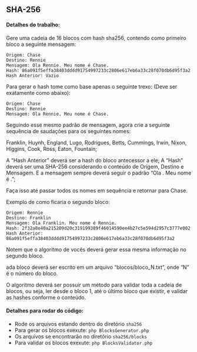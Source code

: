 ## SHA-256

#### Detalhes do trabalho:

Gere uma cadeia de 16 blocos com hash sha256, contendo como primeiro bloco a seguinte mensagem:

```
Origem: Chase
Destino: Rennie
Mensagem: Ola Rennie. Meu nome é Chase.
Hash: 86a091f5effa38403dddd91754997233c2806e617eb6a33c28f070db6d95f3a2
Hash Anterior: Vazio
```
 
Para gerar o hash tome como base apenas o seguinte trexo: (Deve ser exatamente como abaixo):

```
Origem: Chase
Destino: Rennie
Mensagem: Ola Rennie. Meu nome é Chase.

```

Seguindo esse mesmo padrão de mensagem, agora crie a seguinte sequência de saudações para os seguintes nomes:

Franklin, Huynh, England, Lugo, Rodrigues, Betts, Cummings, Irwin, Nixon, Higgins, Cook, Ross, Eaton, Fountain;

A “Hash Anterior” deverá ser a hash do bloco antecessor a ele; A “Hash” deverá ser uma SHA-256 considerando o
conteúdo de Origem, Destino e Mensagem. E a mensagem sempre deverá seguir o padrão “Ola <Destino>. Meu nome é <origem>.”;

Faça isso até passar todos os nomes em sequência e retornar para Chase.

Exemplo de como ficaria o segundo bloco:

```
Origem: Rennie
Destino: Franklin
Mensagem: Ola Franklin. Meu nome é Rennie.
Hash: 2f32a8e40a215209d20c319199389f46014590ee4b27c5e594d2957c3777e002
Hash Anterior: 86a091f5effa38403dddd91754997233c2806e617eb6a33c28f070db6d95f3a2
```

Notem que o algoritmo de vocês deverá gerar essa mesma informação no segundo bloco.

ada bloco deverá ser escrito em um arquivo “blocos/bloco_N.txt”, onde “N” é o número do bloco.

O algoritmo deverá ser possuir um método para validar toda a cadeia de blocos, ou seja, ler desde o bloco 1, até o último bloco que existir, e validar as hashes conforme o conteúdo.

#### Detalhes para rodar do código:

- Rode os arquivos estando dentro do diretório `sha256`
- Para gerar os blocos exexute: `php BlocksGenerator.php`
- Os arquivos se encontrarão no diretório `sha256/blocks`
- Para validar os blocos exexute: `php BlocksValidator.php`

